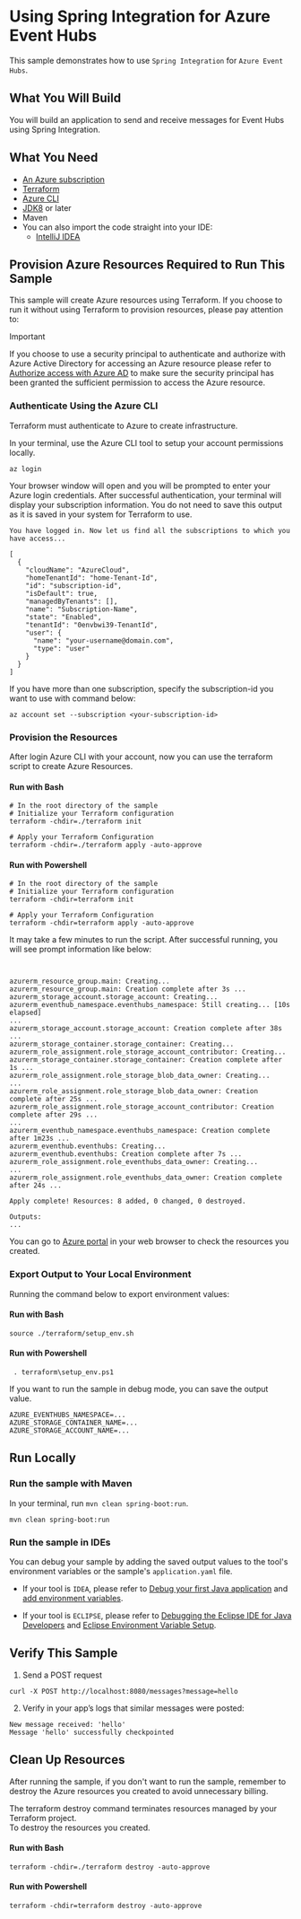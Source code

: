 # Using Spring Integration for Azure Event Hubs

This sample demonstrates how to use `Spring Integration` for `Azure Event Hubs`.

## What You Will Build
You will build an application to send and receive messages for Event Hubs using Spring Integration.

## What You Need

- [An Azure subscription](https://azure.microsoft.com/free/)
- [Terraform](https://www.terraform.io/)
- [Azure CLI](https://docs.microsoft.com/cli/azure/install-azure-cli)
- [JDK8](https://www.oracle.com/java/technologies/downloads/) or later
- Maven
- You can also import the code straight into your IDE:
    - [IntelliJ IDEA](https://www.jetbrains.com/idea/download)

## Provision Azure Resources Required to Run This Sample
This sample will create Azure resources using Terraform. If you choose to run it without using Terraform to provision resources, please pay attention to:
> [!IMPORTANT]  
> If you choose to use a security principal to authenticate and authorize with Azure Active Directory for accessing an Azure resource
> please refer to [Authorize access with Azure AD](https://microsoft.github.io/spring-cloud-azure/current/reference/html/index.html#authorize-access-with-azure-active-directory) to make sure the security principal has been granted the sufficient permission to access the Azure resource.

### Authenticate Using the Azure CLI
Terraform must authenticate to Azure to create infrastructure.

In your terminal, use the Azure CLI tool to setup your account permissions locally.

```shell
az login
```

Your browser window will open and you will be prompted to enter your Azure login credentials. After successful authentication, your terminal will display your subscription information. You do not need to save this output as it is saved in your system for Terraform to use.

```shell
You have logged in. Now let us find all the subscriptions to which you have access...

[
  {
    "cloudName": "AzureCloud",
    "homeTenantId": "home-Tenant-Id",
    "id": "subscription-id",
    "isDefault": true,
    "managedByTenants": [],
    "name": "Subscription-Name",
    "state": "Enabled",
    "tenantId": "0envbwi39-TenantId",
    "user": {
      "name": "your-username@domain.com",
      "type": "user"
    }
  }
]
```

If you have more than one subscription, specify the subscription-id you want to use with command below: 
```shell
az account set --subscription <your-subscription-id>
```

### Provision the Resources

After login Azure CLI with your account, now you can use the terraform script to create Azure Resources.

#### Run with Bash

```shell
# In the root directory of the sample
# Initialize your Terraform configuration
terraform -chdir=./terraform init

# Apply your Terraform Configuration
terraform -chdir=./terraform apply -auto-approve

```

#### Run with Powershell

```shell
# In the root directory of the sample
# Initialize your Terraform configuration
terraform -chdir=terraform init

# Apply your Terraform Configuration
terraform -chdir=terraform apply -auto-approve

```

It may take a few minutes to run the script. After successful running, you will see prompt information like below:

```shell


azurerm_resource_group.main: Creating...
azurerm_resource_group.main: Creation complete after 3s ...
azurerm_storage_account.storage_account: Creating...
azurerm_eventhub_namespace.eventhubs_namespace: Still creating... [10s elapsed]
...
azurerm_storage_account.storage_account: Creation complete after 38s ...
azurerm_storage_container.storage_container: Creating...
azurerm_role_assignment.role_storage_account_contributor: Creating...
azurerm_storage_container.storage_container: Creation complete after 1s ...
azurerm_role_assignment.role_storage_blob_data_owner: Creating...
...
azurerm_role_assignment.role_storage_blob_data_owner: Creation complete after 25s ...
azurerm_role_assignment.role_storage_account_contributor: Creation complete after 29s ...
...
azurerm_eventhub_namespace.eventhubs_namespace: Creation complete after 1m23s ...
azurerm_eventhub.eventhubs: Creating...
azurerm_eventhub.eventhubs: Creation complete after 7s ...
azurerm_role_assignment.role_eventhubs_data_owner: Creating...
...
azurerm_role_assignment.role_eventhubs_data_owner: Creation complete after 24s ...

Apply complete! Resources: 8 added, 0 changed, 0 destroyed.

Outputs:
...

```

You can go to [Azure portal](https://ms.portal.azure.com/) in your web browser to check the resources you created.

### Export Output to Your Local Environment
Running the command below to export environment values:

#### Run with Bash

```shell
source ./terraform/setup_env.sh
```

#### Run with Powershell

```shell
 . terraform\setup_env.ps1
```

If you want to run the sample in debug mode, you can save the output value. 

```shell
AZURE_EVENTHUBS_NAMESPACE=...
AZURE_STORAGE_CONTAINER_NAME=...
AZURE_STORAGE_ACCOUNT_NAME=...
```

## Run Locally

### Run the sample with Maven

In your terminal, run `mvn clean spring-boot:run`.

```shell
mvn clean spring-boot:run
```

### Run the sample in IDEs

You can debug your sample by adding the saved output values to the tool's environment variables or the sample's `application.yaml` file. 

* If your tool is `IDEA`, please refer to [Debug your first Java application](https://www.jetbrains.com/help/idea/debugging-your-first-java-application.html) and [add environment variables](https://www.jetbrains.com/help/objc/add-environment-variables-and-program-arguments.html#add-environment-variables). 

* If your tool is `ECLIPSE`, please refer to [Debugging the Eclipse IDE for Java Developers](https://www.eclipse.org/community/eclipse_newsletter/2017/june/article1.php) and [Eclipse Environment Variable Setup](https://examples.javacodegeeks.com/desktop-java/ide/eclipse/eclipse-environment-variable-setup-example/). 

## Verify This Sample

1. Send a POST request

```shell
curl -X POST http://localhost:8080/messages?message=hello 
```


2. Verify in your app’s logs that similar messages were posted:

```shell
New message received: 'hello'
Message 'hello' successfully checkpointed 
```
        

## Clean Up Resources
After running the sample, if you don't want to run the sample, remember to destroy the Azure resources you created to avoid unnecessary billing.

The terraform destroy command terminates resources managed by your Terraform project.   
To destroy the resources you created.

#### Run with Bash

```shell
terraform -chdir=./terraform destroy -auto-approve
```

#### Run with Powershell

```shell
terraform -chdir=terraform destroy -auto-approve
```





